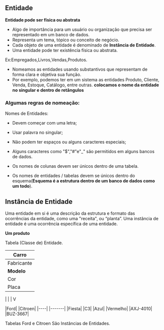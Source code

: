 ## Entidade

**Entidade pode ser física ou abstrata**

* Algo de importância para um usuário ou
organização que precisa ser representado
em um banco de dados.
* Representa um tema, tópico ou conceito de
negócio.
* Cada objeto de uma entidade é
denominado de **Instância de Entidade**.
* Uma entidade pode ter existência física ou
abstrata.

Ex:Empregados,Livros,Vendas,Produtos. 

* Nomeamos as entidades usando
substantivos que representam de
forma clara e objetiva sua função.
* Por exemplo, podemos ter em um
sistema as entidades Produto,
Cliente, Venda, Estoque,
Catálogo, entre outras.
**colocamos o nome da entidade no singular e dentro de retângulos**


### Algumas regras de nomeação:

Nomes de Entidades:
* Devem começar com uma letra;
* Usar palavra no singular;
* Não podem ter espaços ou alguns
caracteres especiais;
* Alguns caracteres como "$","#"e"_" são
permitidos em alguns bancos de dados.

* Os nomes de colunas devem ser únicos
dentro de uma tabela.

* Os nomes de entidades / tabelas devem se
únicos dentro do esquema(**Esquema é a estrutura dentro de um banco de dados como um todo**).

## Instância de Entidade

Uma entidade em si é uma descrição da estrutura e formato das
ocorrências da entidade, como uma "receita", ou “planta”.
Uma instância de entidade é uma ocorrência específica de uma
entidade.

 **Um produto**

Tabela (Classe de) Entidade.

|Carro|
|-----|
|Fabricante|
|**Modelo**|
|Cor|
|Placa|

|
|
|
V


|Ford|      |Citroen|
|----|      |-------|
|Fiesta|    |C3|
|Azul|       |Vermelho|
|AXJ-4010|    |BUZ-3667|


Tabelas Ford e Citroen São Instâncias de Entidades.

